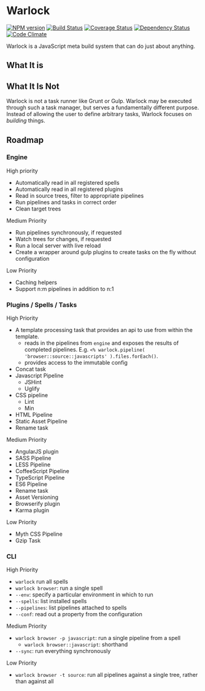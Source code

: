 # Warlock

[![NPM version][npm-version-img]][npm-version-url]
[![Build Status][travis-img]][travis-url]
[![Coverage Status][coveralls-img]][coveralls-url]
[![Dependency Status][dep-status-img]][dep-status-url]
[![Code Climate][cc-img]][cc-url]

[npm-version-img]: https://badge.fury.io/js/warlock-engine.svg
[npm-version-url]: http://badge.fury.io/js/warlock-engine
[travis-img]: https://travis-ci.org/ngbp/warlock.svg
[travis-url]: https://travis-ci.org/ngbp/warlock
[coveralls-img]: https://img.shields.io/coveralls/ngbp/warlock/rewrite.svg
[coveralls-url]: https://coveralls.io/r/ngbp/warlock
[dep-status-url]: https://david-dm.org/ngbp/warlock
[dep-status-img]: https://david-dm.org/ngbp/warlock.svg
[cc-img]: https://codeclimate.com/github/ngbp/warlock/badges/gpa.svg
[cc-url]: https://codeclimate.com/github/ngbp/warlock

Warlock is a JavaScript meta build system that can do just about anything.


## What It is

## What It Is Not

Warlock is not a task runner like Grunt or Gulp. Warlock may be executed through such a task
manager, but serves a fundamentally different purpose. Instead of allowing the user to define
arbitrary tasks, Warlock focuses on *building* things.

## Roadmap

### Engine

High priority
- Automatically read in all registered spells
- Automatically read in all registered plugins
- Read in source trees, filter to appropriate pipelines
- Run pipelines and tasks in correct order
- Clean target trees

Medium Priority
- Run pipelines synchronously, if requested
- Watch trees for changes, if requested
- Run a local server with live reload
- Create a wrapper around gulp plugins to create tasks on the fly without configuration

Low Priority
- Caching helpers
- Support n:m pipelines in addition to n:1

### Plugins / Spells / Tasks

High Priority
- A template processing task that provides an api to use from within the template.
  - reads in the pipelines from `engine` and exposes the results of completed pipelines. E.g. `<%
    warlock.pipeline( 'browser::source::javascripts' ).files.forEach()`.
  - provides access to the immutable config
- Concat task
- Javascript Pipeline
  - JSHint
  - Uglify
- CSS pipeline
  - Lint
  - Min
- HTML Pipeline
- Static Asset Pipeline
- Rename task

Medium Priority
- AngularJS plugin
- SASS Pipeline
- LESS Pipeline
- CoffeeScript Pipeline
- TypeScript Pipeline
- ES6 Pipeline
- Rename task
- Asset Versioning
- Browserify plugin
- Karma plugin

Low Priority
- Myth CSS Pipeline
- Gzip Task

### CLI

High Priority
- `warlock` run all spells
- `warlock browser`: run a single spell
- `--env`: specify a particular environment in which to run
- `--spells`: list installed spells
- `--pipelines`: list pipelines attached to spells
- `--conf`: read out a property from the configuration

Medium Priority
- `warlock browser -p javascript`: run a single pipeline from a spell
  - `warlock browser::javascript`: shorthand
- `--sync`: run everything synchronously

Low Priority
- `warlock browser -t source`: run all pipelines against a single tree, rather than against all


